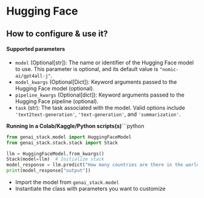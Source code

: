 # Hugging Face&#x20;

## How to configure & use it?

#### Supported parameters

* `model` (Optional\[str]): The name or identifier of the Hugging Face model to use. This parameter is optional, and its default value is `"nomic-ai/gpt4all-j"`.
* `model_kwargs` (Optional\[Dict]): Keyword arguments passed to the Hugging Face model (optional).
* `pipeline_kwargs` (Optional\[dict]): Keyword arguments passed to the Hugging Face pipeline (optional).
* `task` (str): The task associated with the model. Valid options include `'text2text-generation'`, `'text-generation'`, and `'summarization'`.

**Running in a Colab/Kaggle/Python scripts(s)**\`\`\`python

```python
from genai_stack.model import HuggingFaceModel
from genai_stack.stack.stack import Stack

llm = HuggingFaceModel.from_kwargs()
Stack(model=llm)  # Initialize stack
model_response = llm.predict("How many countries are there in the world?")
print(model_response["output"])
```

* Import the model from `genai_stack.model`
* Instantiate the class with parameters you want to customize
